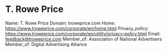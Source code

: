 
# T. Rowe Price

Name: T. Rowe Price
Domain: troweprice.com
Home: https://www.troweprice.com/corporate/en/home.html
Privacy_policy: https://www.troweprice.com/corporate/en/utility/privacy-policy.html
Email: feedback@troweprice.com
Member_of: Association of National Advertisers
Member_of: Digital Advertising Alliance
